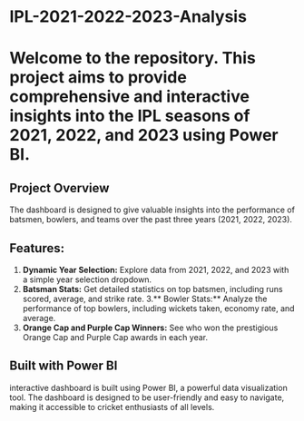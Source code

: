 # IPL-2021-2022-2023-Analysis

# Welcome to the repository. This project aims to provide comprehensive and interactive insights into the IPL seasons of 2021, 2022, and 2023 using Power BI.

## Project Overview

The dashboard is designed to give valuable insights into the performance of batsmen, bowlers, and teams over the past three years (2021, 2022, 2023).

## Features:

1. **Dynamic Year Selection:** Explore data from 2021, 2022, and 2023 with a simple year selection dropdown.
2. **Batsman Stats:** Get detailed statistics on top batsmen, including runs scored, average, and strike rate.
3.** Bowler Stats:** Analyze the performance of top bowlers, including wickets taken, economy rate, and average.
4. **Orange Cap and Purple Cap Winners:** See who won the prestigious Orange Cap and Purple Cap awards in each year.

## Built with Power BI
interactive dashboard is built using Power BI, a powerful data visualization tool. The dashboard is designed to be 
user-friendly and easy to navigate, making it accessible to cricket enthusiasts of all levels.
